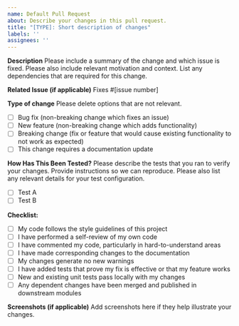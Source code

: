 ```yaml
---
name: Default Pull Request
about: Describe your changes in this pull request.
title: "[TYPE]: Short description of changes"
labels: ''
assignees: ''
---
```


**Description**
Please include a summary of the change and which issue is fixed. Please also include relevant motivation and context. List any dependencies that are required for this change.

**Related Issue (if applicable)**
Fixes #[issue number]

**Type of change**
Please delete options that are not relevant.

- [ ] Bug fix (non-breaking change which fixes an issue)
- [ ] New feature (non-breaking change which adds functionality)
- [ ] Breaking change (fix or feature that would cause existing functionality to not work as expected)
- [ ] This change requires a documentation update

**How Has This Been Tested?**
Please describe the tests that you ran to verify your changes. Provide instructions so we can reproduce. Please also list any relevant details for your test configuration.

- [ ] Test A
- [ ] Test B

**Checklist:**
- [ ] My code follows the style guidelines of this project
- [ ] I have performed a self-review of my own code
- [ ] I have commented my code, particularly in hard-to-understand areas
- [ ] I have made corresponding changes to the documentation
- [ ] My changes generate no new warnings
- [ ] I have added tests that prove my fix is effective or that my feature works
- [ ] New and existing unit tests pass locally with my changes
- [ ] Any dependent changes have been merged and published in downstream modules

**Screenshots (if applicable)**
Add screenshots here if they help illustrate your changes.
